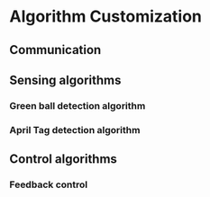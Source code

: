 # Algorithm Customization

## Communication

## Sensing algorithms

### Green ball detection algorithm

### April Tag detection algorithm

## Control algorithms

### Feedback control



